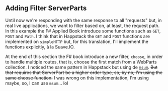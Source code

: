 ## Adding Filter ServerParts

Until now we're responding with the same response to all "requests" but, in real live applications, we want to filter based on, at least, the request path. In this example the F# Applied Book introduce some functions such as `GET`, `POST` and `Path`. I think that in Happstack the `GET` and `POST` functions are implemented on `simpleHTTP` but, for this translation, I'll implement the functions explicitly, à la Suave.IO.

At the end of this section the F# book introduce a new filter, `choose`, in order to handle multiple routes, that is, choose the first match from a WebParts collection. I noticed the same pattern in Happstack but using de [`msum`](http://hackage.haskell.org/package/base-4.9.0.0/docs/Control-Monad.html#v:msum). ~~But that requires that ServerPart be a higher order type, so, by no, I'm using the same choose function.~~ I was wrong on this implementation, I'm using maybe, so, I can use `msum`... lol 